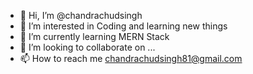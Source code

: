 - 👋 Hi, I’m @chandrachudsingh
- 👀 I’m interested in Coding and learning new things
- 🌱 I’m currently learning MERN Stack
- 💞️ I’m looking to collaborate on ...
- 📫 How to reach me chandrachudsingh81@gmail.com

<!---
chandrachudsingh/chandrachudsingh is a ✨ special ✨ repository because its `README.md` (this file) appears on your GitHub profile.
You can click the Preview link to take a look at your changes.
--->
